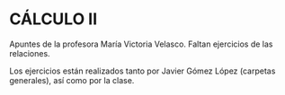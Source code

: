 # CÁLCULO II

Apuntes de la profesora María Victoria Velasco. Faltan ejercicios de las relaciones.

Los ejercicios están realizados tanto por Javier Gómez López (carpetas generales), así como por la clase.
